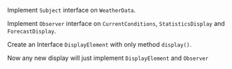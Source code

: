 Implement `Subject` interface on `WeatherData`.

Implement `Observer` interface on `CurrentConditions`, `StatisticsDisplay` and `ForecastDisplay`.

Create an Interface `DisplayElement` with only method `display()`.

Now any new display will just implement `DisplayElement` and `Observer`

